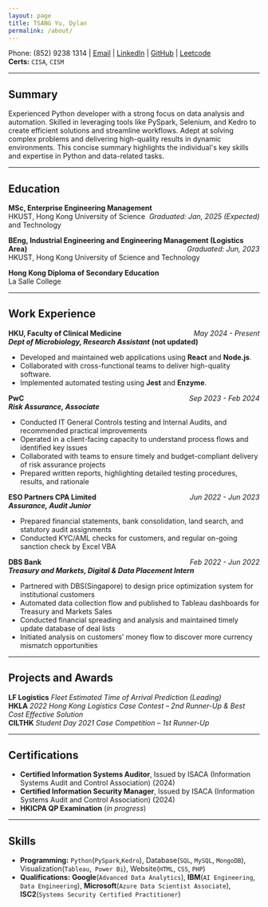 ```yaml
---
layout: page
title: TSANG Yu, Dylan  
permalink: /about/
---
```


Phone: (852) 9238 1314 | [Email](mailto:tsangyu110@gmail.com) | [LinkedIn](https://www.linkedin.com/in/tsangyu) | [GitHub](https://github.com/yutsang) | [Leetcode](https://leetcode.com/u/yutsang/)  
**Certs:** `CISA`, `CISM`

---

## Summary

Experienced Python developer with a strong focus on data analysis and automation. Skilled in leveraging tools like PySpark, Selenium, and Kedro to create efficient solutions and streamline workflows. Adept at solving complex problems and delivering high-quality results in dynamic environments. This concise summary highlights the individual's key skills and expertise in Python and data-related tasks.

---

## Education

**MSc, Enterprise Engineering Management**  <span style="float: right;">*Graduated: Jan, 2025 (Expected)*</span>  
HKUST, Hong Kong University of Science and Technology  

**BEng, Industrial Engineering and Engineering Management (Logistics Area)** <span style="float: right;">*Graduated: Jun, 2023*</span>  
HKUST, Hong Kong University of Science and Technology 

**Hong Kong Diploma of Secondary Education**  
La Salle College

---

## Work Experience

**HKU, Faculty of Clinical Medicine** <span style="float: right;">*May 2024 - Present*</span>  
***Dept of Microbiology, Research Assistant*** **(not updated)** 

- Developed and maintained web applications using **React** and **Node.js**.
- Collaborated with cross-functional teams to deliver high-quality software.
- Implemented automated testing using **Jest** and **Enzyme**.
 
**PwC** <span style="float: right;">*Sep 2023 - Feb 2024*</span>  
***Risk Assurance, Associate*** 

- Conducted IT General Controls testing and Internal Audits, and recommended practical improvements
- Operated in a client-facing capacity to understand process flows and identified key issues
- Collaborated with teams to ensure timely and budget-compliant delivery of risk assurance projects
- Prepared written reports, highlighting detailed testing procedures, results, and rationale

**ESO Partners CPA Limited** <span style="float: right;">*Jun 2022 - Jun 2023*</span>  
***Assurance, Audit Junior***  

- Prepared financial statements, bank consolidation, land search, and statutory audit assignments
- Conducted KYC/AML checks for customers, and regular on-going sanction check by Excel VBA

**DBS Bank** <span style="float: right;">*Feb 2022 - Jun 2022*</span>  
***Treasury and Markets, Digital & Data Placement Intern***  

- Partnered with DBS(Singapore) to design price optimization system for institutional customers
- Automated data collection flow and published to Tableau dashboards for Treasury and Markets Sales
- Conducted financial spreading and analysis and maintained timely update database of deal lists
- Initiated analysis on customers’ money flow to discover more currency mismatch opportunities

---

## Projects and Awards  
**LF Logistics**
*Fleet Estimated Time of Arrival Prediction (Leading)*  
**HKLA**
*2022 Hong Kong Logistics Case Contest – 2nd Runner-Up & Best Cost Effective Solution*  
**CILTHK**
*Student Day 2021 Case Competition – 1st Runner-Up*

---

## Certifications

- **Certified Information Systems Auditor**, Issued by ISACA (Information Systems Audit and Control Association) (2024)
- **Certified Information Security Manager**, Issued by ISACA (Information Systems Audit and Control Association) (2024)
- **HKICPA QP Examination** (*in progress*)

---

## Skills

- **Programming:** `Python`(`PySpark`,`Kedro`), Database(`SQL`, `MySQL`, `MongoDB`), Visualization(`Tableau`,` Power Bi`), Website(`HTML`, `CSS`, `PHP`)
- **Qualifications:** **Google**(`Advanced Data Analytics`), **IBM**(`AI Engineering`, `Data Engineering`), **Microsoft**(`Azure Data Scientist Associate`), **ISC2**(`Systems Security Certified Practitioner`)
